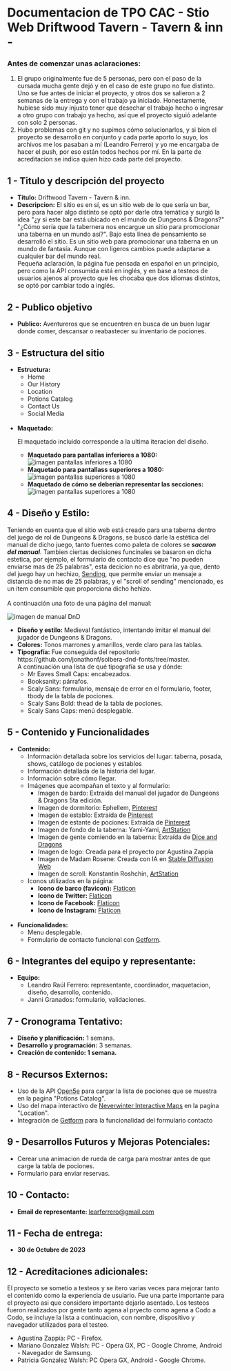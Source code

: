 <h1>Documentacion de TPO CAC - Stio Web Driftwood Tavern - Tavern & inn -</h1>

<h3>Antes de comenzar unas aclaraciones:</h3>
<ol>
  <li>
    El grupo originalmente fue de 5 personas, pero con el paso de la cursada mucha gente dejó y en el caso de este grupo no fue distinto. Uno se fue antes de iniciar el proyecto, y otros dos se salieron a 2 semanas de la entrega y con el trabajo ya iniciado. Honestamente, hubiese sido muy injusto tener que desechar el trabajo hecho o ingresar a otro grupo con trabajo ya hecho, así que el proyecto siguió adelante con solo 2 personas.
  </li>
  <li>
    Hubo problemas con git y no supimos cómo solucionarlos, y si bien el proyecto se desarrollo en conjunto y cada parte aporto lo suyo, los archivos me los pasaban a mí (Leandro Ferrero) y yo me encargaba de hacer el push, por eso están todos hechos por mí. En la parte de acreditacion se indica quien hizo cada parte del proyecto.
  </li>
</ol>

<h2>1 - Titulo y descripción del proyecto</h2>
<ul>
  <li>
    <b>Titulo:</b> Driftwood Tavern - Tavern & inn.
  </li>
  <li>
    <b>Descripcion:</b> El sitio es en sí, es un sitio web de lo que sería un bar, pero para hacer algo distinto se optó por darle otra temática y surgió la idea "¿y si este bar está ubicado en el mundo de Dungeons & Dragons?" "¿Cómo sería que la tabernera nos encargue un sitio para promocionar una taberna en un mundo así?". Bajo esta línea de pensamiento se desarrolló el sitio. Es un sitio web para promocionar una taberna en un mundo de fantasía. Aunque con ligeros cambios puede adaptarse a cualquier bar del mundo real. </br>
    Pequeña aclaración, la página fue pensada en español en un principio, pero como la API consumida está en inglés, y en base a testeos de usuarios ajenos al proyecto que les chocaba que dos idiomas distintos, se optó por cambiar todo a inglés.
  </li>
</ul>

<h2>2 - Publico objetivo</h2>
<ul>
  <li>
    <b>Publico:</b> Aventureros que se encuentren en busca de un buen lugar donde comer, descansar o reabastecer su inventario de pociones.
  </li>
</ul>

<h2>3 - Estructura del sitio</h2>
<ul>
  <li><b>Estructura:</b>
    <ul>
      <li>Home</li>
      <li>Our History</li>
      <li>Location</li>
      <li>Potions Catalog</li>
      <li>Contact Us</li>
      <li>Social Media</li>
    </ul>
  </li>
  <br>
  <li><b>Maquetado:</b>
    <p> El maquetado incluido corresponde a la ultima iteracion del diseño.
    <ul>
      <li>
        <b>Maquetado para pantallas inferiores a 1080:</b>
        <img src="https://raw.githubusercontent.com/LeaFerrero/tpo-driftwood-tavern/main/layout/screen-inferior1080.png" alt="imagen pantallas                 inferiores a 1080">
      </li>
      <li>
        <b>Maquetado para pantallass superiores a 1080:</b>
        <img src="https://raw.githubusercontent.com/LeaFerrero/tpo-driftwood-tavern/main/layout/screen-superior1080.png" alt="imagen pantallas     
        superiores a 1080">
      </li>
      <li>
        <b>Maquetado de cómo se deberían representar las secciones:</b> 
        <img src="https://raw.githubusercontent.com/LeaFerrero/tpo-driftwood-tavern/main/layout/section.png" alt="imagen pantallas superiores a 1080">
      </li>
    </ul>
  </li>
</ul>

<h2>4 - Diseño y Estilo:</h2>
<p>
  Teniendo en cuenta que el sitio web está creado para una taberna dentro del juego de rol de Dungeons & Dragons, se buscó darle la estética del manual de dicho juego, tanto fuentes como paleta de colores se <i><b>sacaron del manual</b></i>. Tambien ciertas decisiones funcinales se basaron en dicha estetica, por ejemplo, el formulario de contacto dice que "no pueden enviarse mas de 25 palabras", esta decicion no es abritraria, ya que, dento del juego hay un hechizo, <a href="https://roll20.net/compendium/dnd5e/Sending#content">Sending</a>, que permite enviar un mensaje a distancia de no mas de 25 palabras, y el "scroll of sending" mencionado, es un item consumible que proporciona dicho hehizo.<br><br>
A continuación una foto de una página del manual:
</p>
<img src="https://tothetablereviews.files.wordpress.com/2014/09/img_3155.jpg" alt="imagen de manual DnD">
<br>

<ul>
  <li>
    <b>Diseño y estilo:</b> Medieval fantástico, intentando imitar el manual del jugador de Dungeons & Dragons.
  </li>
  <li>
    <b>Colores:</b> Tonos marrones y amarillos, verde claro para las tablas.
  </li>
  <li><b>Tipografía:</b> Fue conseguida del repositorio https://github.com/jonathonf/solbera-dnd-fonts/tree/master.</br> 
  A continuación una lista de qué tipografía se usa y dónde:
    <ul>
      <li>Mr Eaves Small Caps: encabezados.</li>
      <li>Booksanity: párrafos.</li>
      <li>Scaly Sans: formulario, mensaje de error en el formulario, footer, tbody de la tabla de pociones.</li>
      <li>Scaly Sans Bold: thead de la tabla de pociones.</li>
      <li>Scaly Sans Caps: menú desplegable.</li>
    </ul>
  </li>
</ul>

<h2>5 - Contenido y Funcionalidades</h2>
<ul>
  <li>
    <b>Contenido:</b>
    <ul>
      <li>Información detallada sobre los servicios del lugar: taberna, posada, shows, catálogo de pociones y establos</li>
      <li>Información detallada de la historia del lugar.</li>
      <li>Información sobre cómo llegar.</li>
      <li>Imágenes que acompañan el texto y al formulario:
        <ul>
          <li>Imagen de bardo: Extraída del manual del jugador de Dungeons & Dragons 5ta edición.</li>
          <li>Imagen de dormitorio: Ephellem, <a href="https://ar.pinterest.com/ephellem/">Pinterest</a></li>
          <li>Imagen de establo: Extraída de <a href="https://ar.pinterest.com/pin/857654322810939138/">Pinterest</a></li>
          <li>Imagen de estante de pociones: Extraída de <a href="https://www.pinterest.es/pin/21814379439074113/">Pinterest</a></li>
          <li>Imagen de fondo de la taberna: Yami-Yami, <a href="https://www.artstation.com/artwork/QXW90d">ArtStation</a></li>
          <li>Imagen de gente comiendo en la taberna: Extraída de <a href="https://www.diceanddragons.com/post/a-feast-for-adventurers-the-100-                 fantastical-foods-you-can-order-from-a-tavern">Dice and Dragons</a></li>
          <li>Imagen de logo: Creada para el proyecto por Agustina Zappia</li>
          <li>Imagen de Madam Rosene: Creada con IA en <a href="https://stablediffusionweb.com">Stable Diffusion Web</a></li>
          <li>Imagen de scroll: Konstantin Roshchin, <a href="https://www.artstation.com/artwork/VxvLR">ArtStation</a></li>
        </ul>
      </li>
      <li>Iconos utilizados en la página:
        <ul>
          <li><b>Icono de barco (favicon):</b> <a href="https://www.flaticon.es/icono-gratis/galeon_210587">Flaticon</a></li>
          <li><b>Icono de Twitter:</b> <a href="https://www.flaticon.es/icono-gratis/gorjeo_1384049">Flaticon</a></li>
          <li><b>Icono de Facebook:</b> <a href="https://www.flaticon.es/icono-gratis/facebook_1384021?related_id=1384005&origin=search">Flaticon</a>           </li>
          <li><b>Icono de Instagram:</b> <a href="https://www.flaticon.es/icono-gratis/instagram_1384047?                                                        related_id=1384015&origin=search">Flaticon</a></li>
        </ul>
      </li>
    </ul>
  </li>
  <br>
  <li>
     <b>Funcionalidades:</b>
    <ul>
      <li>Menu desplegable.</li>
      <li>Formulario de contacto funcional con <a href="https://getform.io">Getform</a>.</li>
    </ul>  
  </li>
</ul>

<h2>6 - Integrantes del equipo y representante:</h2>
<ul>
  <li><b>Equipo:</b> 
    <ul>
      <li>Leandro Raúl Ferrero: representante, coordinador, maquetacion, diseño, desarrollo, contenido.</li>
      <li>Janni Granados: formulario, validaciones.</li>
    </ul>
  </li>
</ul>

<h2>7 - Cronograma Tentativo:</h2>
<ul>
  <li><b>Diseño y planificación:</b> 1 semana.</li>
  <li><b>Desarrollo y programación:</b> 3 semanas.</li>
  <li><b>Creación de contenido: 1 semana.</b></li>
</ul>

<h2>8 - Recursos Externos:</h2>
<ul>
  <li>Uso de la API <a href="https://open5e.com">Open5e</a> para cargar la lista de pociones que se muestra en la pagina "Potions Catalog".</li>
  <li>Uso del mapa interactivo de <a href="https://neverwinteractive.com">Neverwinter Interactive Maps</a> en la pagina "Location".</li>
  <li>Integración de <a href="https://getform.io">Getform</a> para la funcionalidad del formulario contacto</li>
</ul>

<h2>9 - Desarrollos Futuros y Mejoras Potenciales:</h2>
<ul>
  <li>Cerear una animacion de rueda de carga para mostrar antes de que carge la tabla de pociones.</li>
  <li>Formulario para enviar reservas.</li>
</ul>

<h2>10 - Contacto:</h2>
<ul>
  <li><b>Email de representante: </b><a href="mailto:learferrero@gmail.com" target="_blank" rel="noopener noreferrer                                    nofollow">learferrero@gmail.com</a></li>
</ul>

<h2>11 - Fecha de entrega:</h2>
<ul>
  <li><b>30 de Octubre de 2023</b></li>
</ul>

<h2>12 - Acreditaciones adicionales:</h2>
<p>
  El proyecto se sometio a testeos y se itero varias veces para mejorar tanto el contenido como la experiencia de usuiario. Fue una parte importante    para el proyecto asi que considero importante dejarlo asentado.
  Los testeos fueron realizados por gente tanto agena al pryecto como agena a Codo a Codo, se incluye la lista a continuacion, con nombre, 
  dispositivo   y navegador utilizados para el testeo.
</p>
<ul>
  <li>Agustina Zappia: PC - Firefox.
  <li>Mariano Gonzalez Walsh: PC - Opera GX, PC - Google Chrome, Android - Navegador de Samsung.</li>
  <li>Patricia Gonzalez Walsh: PC Opera GX, Android - Google Chrome.</li>
</ul>


